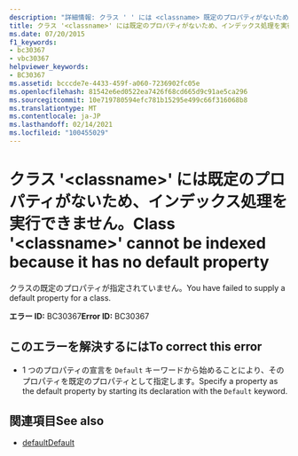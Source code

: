 ```yaml
---
description: "詳細情報: クラス ' ' には <classname> 既定のプロパティがないため、インデックスを作成できません。"
title: クラス '<classname>' には既定のプロパティがないため、インデックス処理を実行できません。
ms.date: 07/20/2015
f1_keywords:
- bc30367
- vbc30367
helpviewer_keywords:
- BC30367
ms.assetid: bcccde7e-4433-459f-a060-7236902fc05e
ms.openlocfilehash: 81542e6ed0522ea7426f68cd665d9c91ae5ca296
ms.sourcegitcommit: 10e719780594efc781b15295e499c66f316068b8
ms.translationtype: MT
ms.contentlocale: ja-JP
ms.lasthandoff: 02/14/2021
ms.locfileid: "100455029"
---
```

# <a name="class-classname-cannot-be-indexed-because-it-has-no-default-property"></a><span data-ttu-id="e8d41-103">クラス '\<classname>' には既定のプロパティがないため、インデックス処理を実行できません。</span><span class="sxs-lookup"><span data-stu-id="e8d41-103">Class '\<classname>' cannot be indexed because it has no default property</span></span>

<span data-ttu-id="e8d41-104">クラスの既定のプロパティが指定されていません。</span><span class="sxs-lookup"><span data-stu-id="e8d41-104">You have failed to supply a default property for a class.</span></span>  
  
 <span data-ttu-id="e8d41-105">**エラー ID:** BC30367</span><span class="sxs-lookup"><span data-stu-id="e8d41-105">**Error ID:** BC30367</span></span>  
  
## <a name="to-correct-this-error"></a><span data-ttu-id="e8d41-106">このエラーを解決するには</span><span class="sxs-lookup"><span data-stu-id="e8d41-106">To correct this error</span></span>  
  
- <span data-ttu-id="e8d41-107">1 つのプロパティの宣言を `Default` キーワードから始めることにより、そのプロパティを既定のプロパティとして指定します。</span><span class="sxs-lookup"><span data-stu-id="e8d41-107">Specify a property as the default property by starting its declaration with the `Default` keyword.</span></span>  
  
## <a name="see-also"></a><span data-ttu-id="e8d41-108">関連項目</span><span class="sxs-lookup"><span data-stu-id="e8d41-108">See also</span></span>

- [<span data-ttu-id="e8d41-109">default</span><span class="sxs-lookup"><span data-stu-id="e8d41-109">Default</span></span>](../language-reference/modifiers/default.md)
